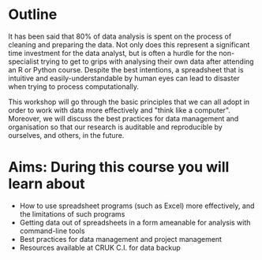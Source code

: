 # Outline

It has been said that 80% of data analysis is spent on the process of cleaning and preparing the data. Not only does this represent a significant time investment for the data analyst, but is often a hurdle for the non-specialist trying to get to grips with analysing their own data after attending an R or Python course. Despite the best intentions, a spreadsheet that is intuitive and easily-understandable by human eyes can lead to disaster when trying to process computationally.

This workshop will go through the basic principles that we can all adopt in order to work with data more effectively and "think like a computer". Moreover, we will discuss the best practices for data management and organisation so that our research is auditable and reproducible by ourselves, and others, in the future.

# Aims: During this course you will learn about
- How to use spreadsheet programs (such as Excel) more effectively, and the limitations of such programs
- Getting data out of spreadsheets in a form ameanable for analysis with command-line tools
- Best practices for data management and project management
- Resources available at CRUK C.I. for data backup
